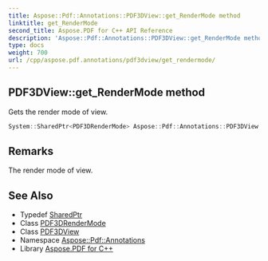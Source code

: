 ```yaml
---
title: Aspose::Pdf::Annotations::PDF3DView::get_RenderMode method
linktitle: get_RenderMode
second_title: Aspose.PDF for C++ API Reference
description: 'Aspose::Pdf::Annotations::PDF3DView::get_RenderMode method. Gets the render mode of view in C++.'
type: docs
weight: 700
url: /cpp/aspose.pdf.annotations/pdf3dview/get_rendermode/
---
```

## PDF3DView::get_RenderMode method


Gets the render mode of view.

```cpp
System::SharedPtr<PDF3DRenderMode> Aspose::Pdf::Annotations::PDF3DView::get_RenderMode() const
```

## Remarks


The render mode of view.
## See Also

* Typedef [SharedPtr](../../../system/sharedptr/)
* Class [PDF3DRenderMode](../../pdf3drendermode/)
* Class [PDF3DView](../)
* Namespace [Aspose::Pdf::Annotations](../../)
* Library [Aspose.PDF for C++](../../../)
